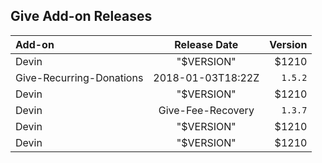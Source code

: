 ## Give Add-on Releases

| Add-on   |      Release Date |  Version |
|:----------|:-------------:|------:|
| Devin |  "$VERSION" | $1210 |
| Give-Recurring-Donations | 2018-01-03T18:22Z | `1.5.2` |
| Devin |  "$VERSION" | $1210 |
| Devin | Give-Fee-Recovery | `1.3.7` |
| Devin |  "$VERSION" | $1210 |
| Devin |  "$VERSION" | $1210 |
